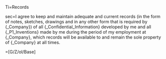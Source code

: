 Ti=Records

sec=I agree to keep and maintain adequate and current records (in the form of notes, sketches, drawings and in any other form that is required by {_Company}) of all {_Confidential_Information} developed by me and all {_P1_Inventions} made by me during the period of my employment at {_Company}, which records will be available to and remain the sole property of {_Company} at all times.

=[G/Z/ol/Base]

